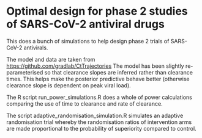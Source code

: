 # Optimal design for phase 2 studies of SARS-CoV-2 antiviral drugs


This does a bunch of simulations to help design phase 2 trials of SARS-CoV-2 antivirals.

The model and data are taken from https://github.com/gradlab/CtTrajectories
The model has been slightly re-parameterised so that clearance slopes are inferred rather than clearance times. This helps make the posterior predictive behave better (otherwise clearance slope is dependent on peak viral load).

The R script run_power_simulations.R does a whole of power calculations comparing the use of time to clearance and rate of clearance.

The script adaptive_randomisation_simulation.R simulates an adaptive randomisation trial whereby the randomisation ratios of intervention arms are made proportional to the probability of superiority compared to control.


